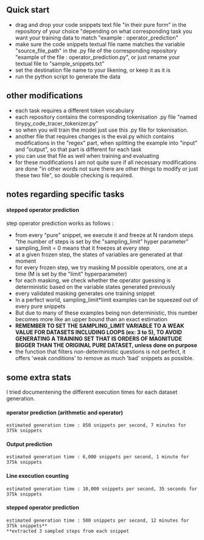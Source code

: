 ## Quick start

- drag and drop your code snippets text file "in their pure form" in the repository of your choice "depending on what corresponding task you want your training data to match "example : operator_prediction"
- make sure the code snippets textual file name matches the variable "source_file_path" in the .py file of the corresponding repository "example of the file : operator_prediction.py", or just rename your textual file to "sample_snippets.txt"
- set the destination file name to your likening, or keep it as it is
- run the python script to generate the data

## other modifications

- each task requires a different token vocabulary
- each repository contains the corresponding tokenisation .py file "named tinypy_code_tracer_tokenizer.py"
- so when you will train the model just use this .py file for tokenisation.
- another file that requires changes is the eval.py which contains modifications in the "regex" part, when splitting the example into "input" and "output", so that part is different for each task
- you can use that file as well when training and evaluating
- for these modifications I am not quite sure if all necessary modifications are done "in other words not sure there are other things to modify or just these two file", so double checking is required.

## notes regarding specific tasks

#### stepped operator prediction

step operator prediction works as follows :
- from every "pure" snippet, we execute it and freeze at N random steps "the number of steps is set by the "sampling_limit" hyper parameter"
- sampling_limit = 0 means that it freezes at every step
- at a given frozen step, the states of variables are generated at that moment
- for every frozen step, we try masking M possible operators, one at a time (M is set by the "limit" hyperparameter)
- for each masking, we check whether the operator guessing is deterministic based on the variable states generated previously
- every validated masking generates one training snippet
- In a perfect world, sampling_limit*limit examples can be squeezed out of every pure snippets
- But due to many of these examples being non deterministic, this number becomes more like an upper bound than an exact estimation
- **REMEMBER TO SET THE SAMPLING_LIMIT VARIABLE TO A WEAK VALUE FOR DATASETS INCLUDING LOOPS (ex: 3 to 5), TO AVOID GENERATING A TRAINING SET THAT IS ORDERS OF MAGNITUDE BIGGER THAN THE ORIGINAL PURE DATASET, unless done on purpose**
- the function that filters non-deterministic questions is not perfect, it offers 'weak conditions' to remove as much 'bad' snippets as possible.

## some extra stats

I tried documentening the different execution times for each dataset generation.

#### operator prediction (arithmetic and operator)

```
estimated generation time : 850 snippets per second, 7 minutes for 375k snippets
```

#### Output prediction

```
estimated generation time : 6,000 snippets per second, 1 minute for 375k snippets
```

#### Line execution counting

```
estimated generation time : 10,000 snippets per second, 35 seconds for 375k snippets
```

#### stepped operator prediction


```
estimated generation time : 500 snippets per second, 12 minutes for 375k snippets**
**extracted 3 sampled steps from each snippet
```
